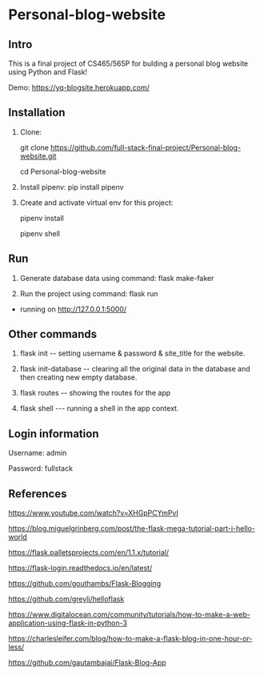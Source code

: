 # Personal-blog-website

## Intro

This is a final project of CS465/565P for bulding a personal blog website using Python and Flask!

Demo: https://yq-blogsite.herokuapp.com/

## Installation

1. Clone:
	
	git clone https://github.com/full-stack-final-project/Personal-blog-website.git
	
	cd Personal-blog-website

2. Install pipenv: pip install pipenv

3. Create and activate virtual env for this project:

	pipenv install
	
	pipenv shell

## Run

1. Generate database data using command: flask make-faker

2. Run the project using command: flask run

* running on http://127.0.0.1:5000/

## Other commands

1. flask init -- setting username & password & site_title for the website.

2. flask init-database -- clearing all the original data in the database and then creating new empty database.

3. flask routes -- showing the routes for the app

4. flask shell --- running a shell in the app context.

## Login information

Username: admin

Password: fullstack

## References

https://www.youtube.com/watch?v=XHGpPCYmPvI

https://blog.miguelgrinberg.com/post/the-flask-mega-tutorial-part-i-hello-world

https://flask.palletsprojects.com/en/1.1.x/tutorial/

https://flask-login.readthedocs.io/en/latest/

https://github.com/gouthambs/Flask-Blogging

https://github.com/greyli/helloflask

https://www.digitalocean.com/community/tutorials/how-to-make-a-web-application-using-flask-in-python-3

https://charlesleifer.com/blog/how-to-make-a-flask-blog-in-one-hour-or-less/

https://github.com/gautambajaj/Flask-Blog-App
